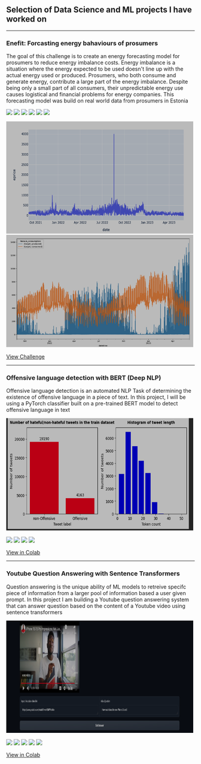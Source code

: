 ## Selection of Data Science and ML projects I have worked on

---
### Enefit: Forcasting energy bahaviours of prosumers
The goal of this challenge is to create an energy forecasting model for prosumers to reduce energy imbalance costs.
Energy imbalance is a situation where the energy expected to be used doesn't line up with the actual energy used or produced. Prosumers, who both consume and generate energy, contribute a large part of the energy imbalance. Despite being only a small part of all consumers, their unpredictable energy use causes logistical and financial problems for energy companies. 
This forecasting model was build on real world data from prosumers in Estonia

[![](https://img.shields.io/badge/Scikit%20Learn-blue?logo=HuggingFace)](#)  [![](https://img.shields.io/badge/Jupyter-white?logo=Jupyter)](#) [![](https://img.shields.io/badge/Time%20Series%20Forecasting-green?logo=Soundcharts)](#) [![](https://img.shields.io/badge/Python-white?logo=Python)](#) [![](https://img.shields.io/badge/Pandas-blue?logo=Pandas)](#) [![](https://img.shields.io/badge/NumPy-blue?logo=NumPy)](#)

<img src="images/Enefit1.png?raw=true" alt="graph" width="500" height="300"/> <img src="images/Enefit2.png?raw=true" alt="graph" width="500" height="300"/>

[View Challenge](https://www.kaggle.com/competitions/predict-energy-behavior-of-prosumers/overview)

---
### Offensive language detection with BERT (Deep NLP)
Offensive language detection is an automated NLP Task of determining the existence of offensive language in a piece of text. In this project, I will be using a PyTorch classifier built on a pre-trained BERT model to detect offensive language in text

<img src="images/offensive lang.png?raw=true" alt="graph" width="500" height="300"/> 


[![](https://img.shields.io/badge/Neural%20Networks-pale?logo=neutralinojs)](#)  [![](https://img.shields.io/badge/Python-lightblue?logo=Python)](#) [![](https://img.shields.io/badge/Jupyter-white?logo=Jupyter)](#) [![](https://img.shields.io/badge/Jupyter-white?logo=Jupyter)](#) 

[View in Colab](https://colab.research.google.com/drive/1zt4tApB2feVKZad9rLWVJ2-6f06764sA)

---
### Youtube Question Answering with Sentence Transformers
Question answering is the unique ability of ML models to retreive specifc piece of information from a larger pool of information based a user given prompt. In this project I am building a Youtube question answering system that can answer question based on the content of a Youtube video using sentence transformers

<img src="images/ytqa.png?raw=true" alt="graph" width="500" height="300"/> 

[![](https://img.shields.io/badge/Neural%20Networks-pale?logo=neutralinojs)](#)  [![](https://img.shields.io/badge/Transformers-white?logo=AppSignal)](#) [![](https://img.shields.io/badge/Python-lightblue?logo=Python)](#) [![](https://img.shields.io/badge/Jupyter-white?logo=Jupyter)](#) [![](https://img.shields.io/badge/Gradio-orange?logo=AppSingal)](#)

[View in Colab](https://colab.research.google.com/drive/1pW2Gwn1cI_vFtIxkeNHo1F8UiXCd1--z)


